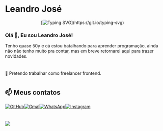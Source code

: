 # Leandro José
<div align="center">
   
[![Typing SVG](https://readme-typing-svg.herokuapp.com?font=Fira+Code&size=30&pause=1000&color=70A5FD&center=true&width=600&height=100&lines=Sejam+Bem+Vindos!;Hard+skills+em+construção;Em+breve+trarei+novidades;Aguardem!)](https://git.io/typing-svg)

</div>
<h3 align="left">Olá 👋, Eu sou Leandro José!</h3>
Tenho quase 50y e cá estou batalhando para  aprender programação, ainda não não tenho muito pra contar, mas em breve retornarei aqui para trazer novidades. 
<h1 align="center"></h1>

🚀 Pretendo trabalhar como freelancer frontend.
<h1 align="center"></h1>

 ## 📫 Meus contatos
 
<div>


[![GitHub](https://img.shields.io/badge/GitHub-100000?style=for-the-badge&logo=github&logoColor=white)](https://github.com/LeandroJoseDev)[![Gmal](https://img.shields.io/badge/Gmail-D14836?style=for-the-badge&logo=gmail&logoColor=white)](leandrojosedev@gmail.com)[![WhatsApp](https://img.shields.io/badge/WhatsApp-25D366?style=for-the-badge&logo=whatsapp&logoColor=white)](https://wa.me/5531991980852)[![Instagram](https://img.shields.io/badge/-Instagram-%23E4405F?style=for-the-badge&logo=instagram&logoColor=white)](https://www.instagram.com/leandrojosedev/)

</div>
<h1 align="center"></h1>

<a href="https://visitorbadge.io/status?path=https%3A%2F%2Fgithub.com%2LeandroJoseDev"><img src="https://api.visitorbadge.io/api/combined?path=https%3A%2F%2Fgithub.com%2FLeandroJoseDev&label=Visitantes%20(HOJE%2FTotal)&labelColor=%235b187e&countColor=%235b187e&labelStyle=upper" /></a>